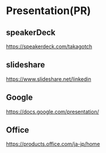 # Presentation(PR)

## speakerDeck
https://speakerdeck.com/takagotch

## slideshare
https://www.slideshare.net/linkedin
## Google
https://docs.google.com/presentation/
## Office
https://products.office.com/ja-jp/home


